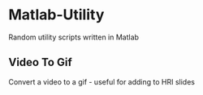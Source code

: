 # Matlab-Utility
Random utility scripts written in Matlab


## Video To Gif
Convert a video to a gif - useful for adding to HRI slides

